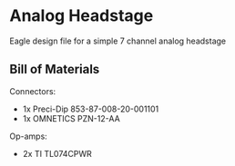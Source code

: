 # Analog Headstage

Eagle design file for a simple 7 channel analog headstage

## Bill of Materials
Connectors:

+ 1x Preci-Dip 853-87-008-20-001101 
+ 1x OMNETICS PZN-12-AA

Op-amps:

+ 2x TI TL074CPWR
